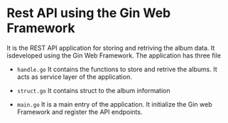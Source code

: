 # Rest API using the Gin Web Framework

It is the REST API application for storing and retriving the album data. It isdeveloped using the Gin Web Framework. The application has three file 

- `handle.go` 
It contains the functions to store and retrive the albums. It acts as service layer of the application.

- `struct.go`
It contains struct to the album information

- `main.go`
It is a main entry of the application. It initialize the Gin web Framework and register the API endpoints.